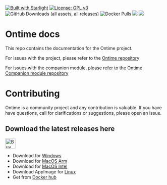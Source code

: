 [![Built with Starlight](https://astro.badg.es/v2/built-with-starlight/tiny.svg)](https://starlight.astro.build)
[![License: GPL v3](https://img.shields.io/badge/License-GPLv3-green.svg)](https://www.gnu.org/licenses/gpl-3.0) 
![GitHub Downloads (all assets, all releases)](https://img.shields.io/github/downloads/cpvalente/ontime/total)
![Docker Pulls](https://img.shields.io/docker/pulls/getontime/ontime)
[![](https://img.shields.io/static/v1?label=Sponsor&message=%E2%9D%A4&logo=GitHub&color=%23fe8e86)](https://github.com/sponsors/cpvalente)
[![](https://img.shields.io/static/v1?label=Buy%20me%20a%20coffee&message=%E2%9D%A4&logo=buymeacoffee&color=%23fe8e86)](https://www.buymeacoffee.com/cpvalente)

# Ontime docs

This repo contains the documentation for the Ontime project.

For issues with the project, please refer to the [Ontime repository](https://github.com/cpvalente/ontime)

For issues with the companion module, please refer to the [Ontime Companion module repository](https://github.com/bitfocus/companion-module-getontime-ontime)

# Contributing

Ontime is a community project and any contribution is valuable.
If you have have questions, call for clarifications or suggestions, please open an issue.

## Download the latest releases here
<a href="https://www.buymeacoffee.com/cpvalente" target="_blank"><img src="https://cdn.buymeacoffee.com/buttons/v2/default-yellow.png" alt="Buy Me A Coffee" height="32"></a>

- Download for <a href="https://github.com/cpvalente/ontime/releases/latest/download/ontime-win64.exe">Windows</a>
- Download for <a href="https://github.com/cpvalente/ontime/releases/latest/download/ontime-macOS-arm64.dmg">MacOS Arm</a>
- Download for <a href="https://github.com/cpvalente/ontime/releases/latest/download/ontime-macOS-x64.dmg">MacOS Intel</a>
- Download AppImage for <a href="https://github.com/cpvalente/ontime/releases/latest/download/ontime-linux.AppImage">Linux</a>
- Get from <a href="https://hub.docker.com/r/getontime/ontime">Docker hub</a>
